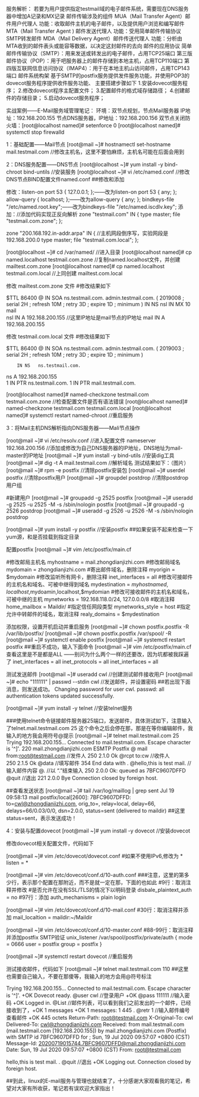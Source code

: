 服务解析：
	若要为用户提供指定testmail域的电子邮件系统，需要现在DNS服务器中增加A记录和MX记录
	邮件传输涉及的组件
		MUA（Mail Transfer Agent）邮件用户代理人	功能：收取邮件主机的电子邮件，以及提供用户浏览和编写邮件
		MTA（Mail Transfer Agent )  邮件发送代理人	功能：受用简单邮件传输协议SMTP转发邮件
		MDA（Mail Delivery Agent）邮件传送代理人	功能：分析由MTA收到的邮件表头或能容等数据，以决定这封邮件的去向
	邮件的应用协议
		简单邮件传输协议（SMTP）：用来发送或转发出的电子邮件，占用TCP25端口
		第三版邮件协议（POP）：用于吧服务器上的邮件存储到本地主机，占用TCP110端口
		第四版互联网信息访问协议（IMAP4）：用于在本地主机山访问邮件，占用TCP143端口
	邮件系统构架
		基于SMTP的postfix服务提供发件服务功能，并使用POP3的dovecot服务程序提供收件服务功能、
	主要搭建步骤如下
		1.安装dovecot服务程序；
		2.修改dovecot程序主配置文件；
		3.配置邮件的格式域存储路径；
		4.创建邮件的存储目录；
		5.启动dovecot服务程序；

实战案例——E-Mail服务域管理笔记：
	环境：双节点规划，节点Mail服务器 IP地址：192.168.200.155 	节点DNS服务器，IP地址：192.168.200.156
双节点关闭防火墙：[root@localhost named]# setenforce 0	[root@localhost named]# systemctl stop firewalld

1：基础配置——Mail节点
[root@mail ~]# hostnamectl set-hostname mail.testmail.com	//修改主机名，这里不要怕麻烦，主机名可能在后面会用到

2：DNS服务配置——DNS节点
[root@localhost ~]# yum install -y bind-chroot bind-untils 	//安装服务
[root@localhost ~]# vi /etc/named.conf  			//修改DNS节点BIND配置文件named.conf
##修改和添加

修改：listen-on port 53 { 127.0.0.1; };——改为listen-on port 53 { any; };
          allow-query     { localhost; };——改为allow-query     { any; };
         bindkeys-file "/etc/named.root.key";——改为bindkeys-file "/etc/named.iscdlv.key";
添加：//添加代码实现正反向解析
zone "testmail.com" IN {
        type master;
        file "testmail.com.zone";
};

zone "200.168.192.in-addr.arpa"  IN {
//主机网段倒序写，实验网段是192.168.200.0
        type master;
        file "testmail.com.local";
};

[root@localhost ~]# cd /var/named/	//进入目录
[root@localhost named]# cp named.localhost testmail.com.zone	//复制named.localhost文件，并创建 mailtest.com.zone
[root@localhost named]# cp named.localhost testmail.com.local	//上同创建 mailtest.com.local

修改 mailtest.com.zone 文件 #修改结果如下

$TTL 86400
@       IN SOA  ns.testmail.com. admin.testmail.com. (
                                        2019008 ; serial
                                        2H      ; refresh
                                        10M     ; retry
                                        3D      ; expire
                                        1D      ; minimum
)
        IN NS nsl
        IN    MX 10     mail    
nsl     IN A    192.168.200.155			//这里IP地址是mail节点的IP地址
mail    IN A    192.168.200.155	

修改 testmail.com.local 文件  #修改结果如下

$TTL 86400
@       IN SOA  ns.testmail.com. admin.testmail.com. (
                                        2019003 ; serial
                                        2H      ; refresh
                                        10M     ; retry
                                        3D      ; expire
                                        1D      ; minimum
)
        
        IN NS   ns.testmail.com.
ns     A 	    192.168.200.155		
1       IN PTR  ns.testmail.com.
1       IN PTR  mail.testmail.com.                

[root@localhost named]# named-checkzone testmail.com testmail.com.zone	//检查配置文件是否有语法错误
[root@localhost named]# named-checkzone testmail.com testmail.com.local
[root@localhost named]# systemctl restart named-chroot	//重启服务

3：将Mail主机DNS解析指向DNS服务器——Mali节点操作

[root@mail ~]# vi /etc/resolv.conf		//进入配置文件
nameserver 192.168.200.156			//添加或修改为自己DNS服务器的IP地址，DNS地址为mail-master的IP地址
[root@mail ~]# yum install -y bind-utils	//安装dig工具
[root@mail ~]# dig -t A mail.testmail.com	//解析域名
测试结果如下：（图片）
[root@mail ~]# rpm -e postfix			//清除postfix安装包
[root@mail ~]# userdel postfix			//清除postfix用户
[root@mail ~]# groupdel postdrop		//清除postdrop用户组

#新建用户
[root@mail ~]# groupadd -g 2525 postfix
[root@mail ~]# useradd -g 2525 -u 2525 -M -s /sbin/nologin postfix
[root@mail ~]# groupadd -g 2526 postdrop
[root@mail ~]# useradd -g 2526 -u 2526 -M -s /sbin/nologin postdrop

[root@mail ~]# yum install -y postfix	//安装postfix  	##如果安装不起来检查一下yum源，和是否挂载到指定目录

配置postfix
[root@mail ~]# vim /etc/postfix/main.cf
 	
#修改邮局主机名					myhostname = mail.zhongdianjizhi.com
#修改邮局域名					mydomain = zhongdianjizhi.com
#寄出邮件域名，删除注释				myorigin = $mydomain
#修改监听所有网卡，删除注释			inet_interfaces = all
#修改可接邮件的主机名和域名、可被中继得到域名	mydestination = $myhostnamed,localhost,$mydoamin,localhost,$mydomian
#修改可接收邮件的主机名和域名，可被中继的主机	mynetworks = 192.168.118.0/24, 127.0.0.0/8
#取消注释					home_mailbox = Maildir/
#指定信任网段类型				mynetworks_style = host
#指定允许中转邮件的域名，取消注释			realy_domains = $mydestination

添加权限，设置开机启动并重启服务
[root@mail ~]# chown postfix.postfix -R /var/lib/postfix/
[root@mail ~]# chown postfix.postfix /var/spool/ -R
[root@mail ~]# systemctl enable postfix
[root@mail ~]# systemctl restart postfix
##重启不成功，输入下面命令
[root@mail ~]# vim /etc/postfix/main.cf
查看这里是不是都是ALL	——别问为什么两个一样的还要改，因为坑都被我踩遍了
inet_interfaces = all
inet_protocols = all
inet_interfaces = all

测试发送邮件
[root@mail ~]# useradd cwl				//创建测试邮件接收用户
[root@mail ~]# echo "111111" | passwd --stdin cwl	//发送邮件，并设置密码
##若出现下面消息，则发送成功。
Changing password for user cwl.
passwd: all authentication tokens updated successfully.

[root@mail ~]# yum install -y telnet			//安装telnet服务

###使用telnet命令链接邮件服务器25端口，发送邮件，具体测试如下，注意输入了telnet.mail.testmail.com 25 这个命令之后会停在那，那是在等你编辑邮件，我输入的地方我会用符号@提示
[root@mail ~]# telnet mail.testmail.com 25
Trying 192.168.200.155...
Connected to mail.testmail.com.
Escape character is '^]'.
220 mail.zhongdianjizhi.com ESMTP Postfix
@ mail from:root@testmail.com    			//发件人
250 2.1.0 Ok
@rcpt to:cw						//收件人				
250 2.1.5 Ok
@data							//填写邮件
354 End data with <CR><LF>.<CR><LF>
@hello,this is test mail.  				//输入邮件内容
@.							//以 “.”结束输入
250 2.0.0 Ok: queued as 7BFC9607DFFD
@quit							//退出
221 2.0.0 Bye
Connection closed by foreign host.

##查看发送状态
[root@mail ~]# tail /var/log/maillog | grep sent
Jul 19 09:58:13 mail postfix/local[2600]: 7BFC9607DFFD: to=<cwl@zhongdianjizhi.com>, orig_to=<cwl>, relay=local, delay=66, delays=66/0.03/0/0, dsn=2.0.0, status=sent (delivered to maildir)  	##这里status=sent，表示发送成功！

4：安装与配置dovecot
[root@mail ~]# yum install -y dovecot	//安装dovecot

修改dovecot相关配置文件，代码如下

[root@mail ~]# vim /etc/dovecot/dovecot.conf
#如果不使用IPv6,修改为 * 
listen = *

[root@mail ~]# vim /etc/dovecot/conf.d/10-auth.conf 	###注意，这里的第多少行，表示那个配置在那附近，而不是就一定在那，下面的也如此
#9行：取消注释并修改
#是否允许在没有SSL/TLS的情况下以明码登录
disbale_plaintext_auth = no 
#97行：添加
auth_mechanisms = plain login

[root@mail ~]# vim /etc/dovecot/conf.d/10-mail.conf 
#30行：取消注释并添加
mail_localtion = maildir:~/Maildir

[root@mail ~]# vim /etc/dovecot/conf.d/10-master.conf 
#88-99行：取消注释并添加postfix SMTP验证
  unix_listener /var/spool/postfix/private/auth {
    mode = 0666
    user = postfix
    group = postfix
  }

[root@mail ~]# systemctl restart dovecot		//重启服务

测试接收邮件，代码如下
[root@mail ~]# telnet mail.testmail.com 110	##这里也需要自己输入，不要在那傻等，我输入的地方会用@符号标注

Trying 192.168.200.155...
Connected to mail.testmail.com.
Escape character is '^]'.
+OK Dovecot ready.
@user cwl  				//登录用户
+OK
@pass 111111				//输入密码
+OK Logged in.
@List    				//邮件列表，可以看到我们之前发出的一个邮件，已经接收到了，+OK 1 messages
+OK 1 messages:
1 445
.
@retr 1					//输入邮件编号查看邮件
+OK 445 octets
Return-Path: <root@testmail.com>
X-Original-To: cwl
Delivered-To: cwl@zhongdianjizhi.com
Received: from mail.testmail.com (mail.testmail.com [192.168.200.155])
        by mail.zhongdianjizhi.com (Postfix) with SMTP id 7BFC9607DFFD
        for <cwl>; Sun, 19 Jul 2020 09:57:07 +0800 (CST)
Message-Id: <20200719015744.7BFC9607DFFD@mail.zhongdianjizhi.com>
Date: Sun, 19 Jul 2020 09:57:07 +0800 (CST)
From: root@testmail.com

hello,this is test mail.
.
@quit					//退出
+OK Logging out.
Connection closed by foreign host.

##到此，linux的E-mail服务与管理也就结束了，十分感谢大家观看我的笔记，希望对大家有所收获，笔记若有误欢迎大家指出！